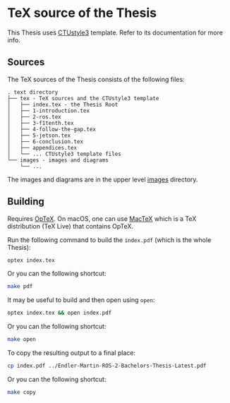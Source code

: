 # TeX source of the Thesis

This Thesis uses [CTUstyle3](https://github.com/olsak/CTUstyle3) template. Refer to its documentation for more
info.

## Sources

The TeX sources of the Thesis consists of the following files:
```text
. text directory
├── tex - TeX sources and the CTUstyle3 template
│   ├── index.tex - the Thesis Root
│   ├── 1-introduction.tex
│   ├── 2-ros.tex
│   ├── 3-f1tenth.tex
│   ├── 4-follow-the-gap.tex
│   ├── 5-jetson.tex
│   ├── 6-conclusion.tex
│   ├── appendices.tex
│   └── ... CTUstyle3 template files
└── images - images and diagrams
    └── ...

```

The images and diagrams are in the upper level [images](../images) directory.


## Building

Requires [OpTeX](https://petr.olsak.net/optex/). On macOS, one can use [MacTeX](https://www.tug.org/mactex/)
which is a TeX distribution (TeX Live) that contains OpTeX.

Run the following command to build the `index.pdf` (which is the whole Thesis):
```bash
optex index.tex
```
Or you can the following shortcut:
```bash
make pdf
```

It may be useful to build and then open using `open`:
```bash
optex index.tex && open index.pdf
```
Or you can the following shortcut:
```bash
make open
```

To copy the resulting output to a final place:
```bash
cp index.pdf ../Endler-Martin-ROS-2-Bachelors-Thesis-Latest.pdf
```
Or you can the following shortcut:
```bash
make copy
```
